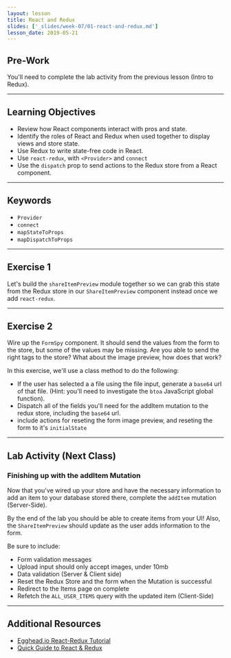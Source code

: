 ```yaml
---
layout: lesson
title: React and Redux
slides: ['_slides/week-07/01-react-and-redux.md']
lesson_date: 2019-05-21
---
```


## Pre-Work

You'll need to complete the lab activity from the previous lesson (Intro to Redux).

---

## Learning Objectives

- Review how React components interact with pros and state.
- Identify the roles of React and Redux when used together to display views and store state.
- Use Redux to write state-free code in React.
- Use `react-redux`, with `<Provider>` and `connect`
- Use the `dispatch` prop to send actions to the Redux store from a React component.

---

## Keywords

- `Provider`
- `connect`
- `mapStateToProps`
- `mapDispatchToProps`

---

## Exercise 1

Let's build the `shareItemPreview` module together so we can grab this state from the Redux store in our `ShareItemPreview` component instead once we add `react-redux`.

---

## Exercise 2

Wire up the `FormSpy` component. It should send the values from the form to the store, but some of the values may be missing.
Are you able to send the right tags to the store? What about the image preview, how does that work?

In this exercise, we'll use a class method to do the following:

- If the user has selected a a file using the file input, generate a `base64` url of that file.
  (Hint: you'll need to investigate the `btoa` JavaScript global function).
- Dispatch all of the fields you'll need for the addItem mutation to the redux store, including the `base64` url.
- include actions for reseting the form image preview, and reseting the form to it's `initialState`

---

## Lab Activity (Next Class)

### Finishing up with the addItem Mutation

Now that you've wired up your store and have the necessary information to add an item to your database
stored there, complete the `addItem` mutation (Server-Side).

By the end of the lab you should be able to create items from your UI!
Also, the `ShareItemPreview` should update as the user adds information to the form.

Be sure to include:

- Form validation messages
- Upload input should only accept images, under 10mb
- Data validation (Server & Client side)
- Reset the Redux Store and the form when the Mutation is successful
- Redirect to the Items page on complete
- Refetch the `ALL_USER_ITEMS` query with the updated item (Client-Side)

---

## Additional Resources

- [Egghead.io React-Redux Tutorial](https://egghead.io/courses/building-react-applications-with-idiomatic-redux)
- [Quick Guide to React & Redux](https://www.reax.io/blog/2016/07/07/quick-guide-to-react-and-redux/)
